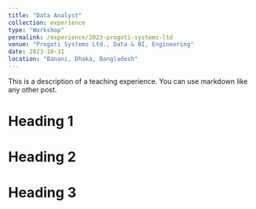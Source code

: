 ```yaml
---
title: "Data Analyst"
collection: experience
type: "Workshop"
permalink: /experience/2023-progoti-systems-ltd
venue: "Progoti Systems Ltd., Data & BI, Engineering"
date: 2023-10-31
location: "Banani, Dhaka, Bangladesh"
---
```


This is a description of a teaching experience. You can use markdown like any other post.

Heading 1
======

Heading 2
======

Heading 3
======
